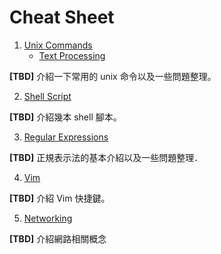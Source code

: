 # Cheat Sheet

1. [Unix Commands](unix-commands/README.md)
    * [Text Processing](unix-commands/text-processing.md)

**[TBD]** 介紹一下常用的 unix 命令以及一些問題整理。

2. [Shell Script](shell-script/README.md)

**[TBD]** 介紹幾本 shell 腳本。

3. [Regular Expressions](regex/README.md)

**[TBD]** 正規表示法的基本介紹以及一些問題整理．

4. [Vim](vim/README.md)

**[TBD]** 介紹 Vim 快捷鍵。

5. [Networking](networking/README.md)

**[TBD]** 介紹網路相關概念
